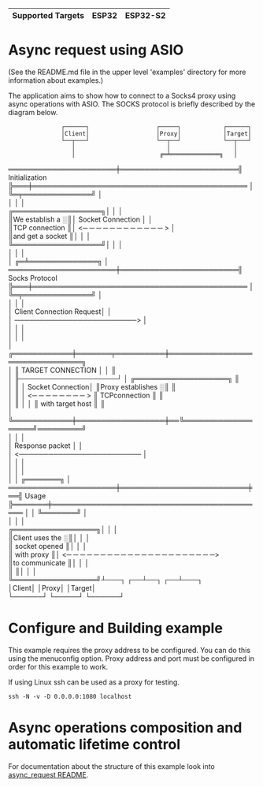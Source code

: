 | Supported Targets | ESP32 | ESP32-S2 |
| ----------------- | ----- | -----   |

# Async request using ASIO

(See the README.md file in the upper level 'examples' directory for more information about examples.)

The application aims to show how to connect to a Socks4 proxy using async operations with ASIO. The SOCKS protocol is 
briefly described by the diagram below. 

                   ┌──────┐                   ┌─────┐            ┌──────┐                                        
                   │Client│                   │Proxy│            │Target│                                        
                   └──┬───┘                   └──┬──┘            └──┬───┘                                        
                      │                          │                  │                                            
                      │                        ╔═╧══════════════╗   │                                            
══════════════════════╪════════════════════════╣ Initialization ╠═══╪════════════════════════════════════════════
                      │                        ╚═╤══════════════╝   │                                            
                      │                          │                  │                                            
  ╔══════════════════╗│                          │                  │                                            
  ║We establish a   ░║│     Socket Connection    │                  │                                            
  ║TCP connection    ║│ <─ ─ ─ ─ ─ ─ ─ ─ ─ ─ ─ ─ >                  │                                            
  ║and get a socket  ║│                          │                  │                                            
  ╚══════════════════╝│                          │                  │                                            
                      │                          │                  │                                            
                      │                        ╔═╧══════════════╗   │                                            
══════════════════════╪════════════════════════╣ Socks Protocol ╠═══╪════════════════════════════════════════════
                      │                        ╚═╤══════════════╝   │                                            
                      │                          │                  │                                            
                      │ Client Connection Request│                  │                                            
                      │ ─────────────────────────>                  │                                            
                      │                          │                  │                                            
                      │                          │                  │                                            
                      │             ╔════════════╪═══════╤══════════╪════════════════════════════════╗           
                      │             ║ TARGET CONNECTION  │          │                                ║           
                      │             ╟────────────────────┘          │  ╔═══════════════════╗         ║           
                      │             ║            │ Socket Connection│  ║Proxy establishes ░║         ║           
                      │             ║            │ <─ ─ ─ ─ ─ ─ ─ ─ >  ║ TCPconnection     ║         ║           
                      │             ║            │                  │  ║ with target host  ║         ║           
                      │             ╚════════════╪══════════════════╪══╚═══════════════════╝═════════╝           
                      │                          │                  │                                            
                      │      Response packet     │                  │                                            
                      │ <─────────────────────────                  │                                            
                      │                          │                  │                                            
                      │                          │                  │                                            
                      │                          │  ╔═══════╗       │                                            
══════════════════════╪══════════════════════════╪══╣ Usage ╠═══════╪════════════════════════════════════════════
                      │                          │  ╚═══════╝       │                                            
                      │                          │                  │                                            
   ╔═════════════════╗│                          │                  │                                            
   ║Client uses the ░║│                          │                  │                                            
   ║ socket opened   ║│                          │                  │                                            
   ║ with proxy      ║│ <─ ─ ─ ─ ─ ─ ─ ─ ─ ─ ─ ─ ─ ─ ─ ─ ─ ─ ─ ─ ─ ─>                                            
   ║to communicate   ║│                          │                  │                                            
   ║                 ║│                          │                  │                                            
   ╚═════════════════╝┴───┐                   ┌──┴──┐            ┌──┴───┐                                        
                   │Client│                   │Proxy│            │Target│                                        
                   └──────┘                   └─────┘            └──────┘                                        


# Configure and Building example

This example requires the proxy address to be configured. You can do this using the menuconfig option.
Proxy address and port must be configured in order for this example to work. 

If using Linux ssh can be used as a proxy for testing. 

```
ssh -N -v -D 0.0.0.0:1080 localhost
```
# Async operations composition and automatic lifetime control

For documentation about the structure of this example look into [async\_request README](../async_request/README.md).


